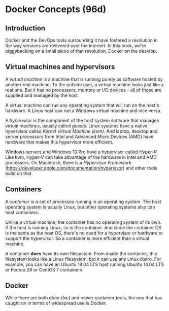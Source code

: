 # Docker Concepts (96d)

## Introduction
Docker and the DevOps tools surrounding it have fostered a revolution in the way services are delivered over the internet. In this book, we're piggybacking on a small piece of that revolution, Docker on the desktop.

## Virtual machines and hypervisors
A _virtual machine_ is a machine that is running purely as software hosted by another real machine. To the outside user, a virtual machine looks just like a real one. But it has no processors, memory or I/O devices - all of those are supplied and managed by the host.

A virtual machine can run any operating system that will run on the host's hardware. A Linux host can run a Windows virtual machine and vice versa.

A _hypervisor_ is the component of the host system software that manages virtual machines, usually called _guests_. Linux systems have a native hypervisor called _Kernel Virtual Machine (kvm)_. And laptop, desktop and server processors from Intel and Advanced Micro Devices (AMD) have hardware that makes this hypervisor more efficient.

Windows servers and Windows 10 Pro have a hypervisor called _Hyper-V_. Like kvm, Hyper-V can take advantage of the hardware in Intel and AMD processors. On Macintosh, there is a _Hypervisor Framework_ (<https://developer.apple.com/documentation/hypervisor>) and other tools build on that.

## Containers
A _container_ is a set of processes running in an operating system. The host operating system is usually Linux, but other operating systems also can host containers.

Unlike a virtual machine, the container has no operating system of its own. If the host is running Linux, so is the container. And since the container OS is the same as the host OS, there's no need for a hypervisor or hardware to support the hypervisor. So a container is more efficient than a virtual machine.

A container **does** have its own filesystem. From inside the container, this filesystem looks like a Linux filesystem, but it can use any Linux distro. For example, you can have an Ubuntu 18.04 LTS host running Ubuntu 14.04 LTS or Fedora 28 or CentOS 7 containers.

## Docker
While there are both older (_lxc_) and newer container tools, the one that has caught on in terms of widespread use is _Docker_. 
